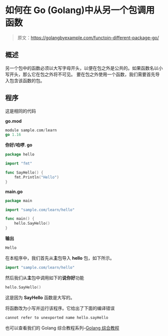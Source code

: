 # 如何在 Go (Golang)中从另一个包调用函数

> 原文：<https://golangbyexample.com/functoin-different-package-go/>

## **概述**

另一个包中的函数必须以大写字母开头，以便在包之外是公共的。如果函数名以小写开头，那么它在包之外将不可见。
要在包之外使用一个函数，我们需要首先导入包含该函数的包。

## **程序**

这是相同的代码

**go.mod**

```go
module sample.com/learn
go 1.16
```

**你好/哈啰. go**

```go
package hello

import "fmt"

func SayHello() {
	fmt.Println("Hello")
}
```

**main.go**

```go
package main

import "sample.com/learn/hello"

func main() {
    hello.SayHello()
}
```

**输出**

```go
Hello
```

在本程序中，我们首先从**主**包导入 **hello** 包，如下所示。

```go
import "sample.com/learn/hello"
```

然后我们从**主**包中调用如下的**说你好**功能

```go
hello.SayHello()
```

这是因为 **SayHello** 函数是大写的。

将函数改为小写并运行该程序。它给出了下面的编译错误

```go
cannot refer to unexported name hello.sayHello
```

也可以查看我们的 Golang 综合教程系列–[Golang 综合教程](https://golangbyexample.com/golang-comprehensive-tutorial/)